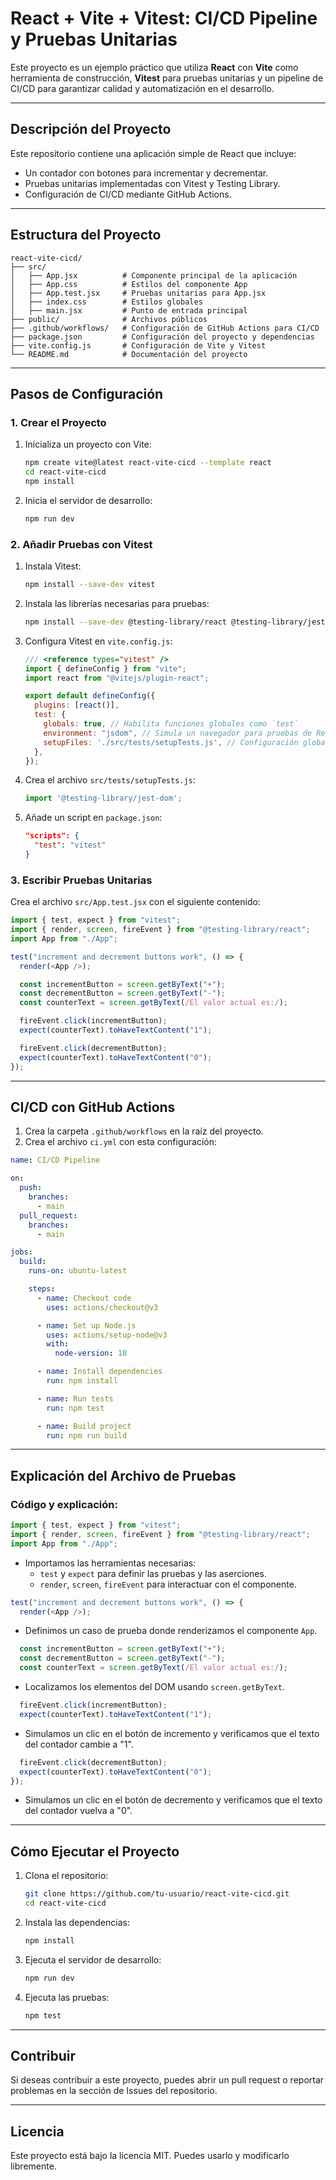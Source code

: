 # React + Vite + Vitest: CI/CD Pipeline y Pruebas Unitarias

Este proyecto es un ejemplo práctico que utiliza **React** con **Vite** como herramienta de construcción, **Vitest** para pruebas unitarias y un pipeline de CI/CD para garantizar calidad y automatización en el desarrollo.

---

## **Descripción del Proyecto**

Este repositorio contiene una aplicación simple de React que incluye:

- Un contador con botones para incrementar y decrementar.
- Pruebas unitarias implementadas con Vitest y Testing Library.
- Configuración de CI/CD mediante GitHub Actions.

---

## **Estructura del Proyecto**

```plaintext
react-vite-cicd/
├── src/
│   ├── App.jsx          # Componente principal de la aplicación
│   ├── App.css          # Estilos del componente App
│   ├── App.test.jsx     # Pruebas unitarias para App.jsx
│   ├── index.css        # Estilos globales
│   ├── main.jsx         # Punto de entrada principal
├── public/              # Archivos públicos
├── .github/workflows/   # Configuración de GitHub Actions para CI/CD
├── package.json         # Configuración del proyecto y dependencias
├── vite.config.js       # Configuración de Vite y Vitest
└── README.md            # Documentación del proyecto
```

---

## **Pasos de Configuración**

### **1. Crear el Proyecto**

1. Inicializa un proyecto con Vite:
   ```bash
   npm create vite@latest react-vite-cicd --template react
   cd react-vite-cicd
   npm install
   ```
2. Inicia el servidor de desarrollo:
   ```bash
   npm run dev
   ```

### **2. Añadir Pruebas con Vitest**

1. Instala Vitest:
   ```bash
   npm install --save-dev vitest
   ```
2. Instala las librerías necesarias para pruebas:
   ```bash
   npm install --save-dev @testing-library/react @testing-library/jest-dom jsdom
   ```
3. Configura Vitest en `vite.config.js`:
   ```javascript
   /// <reference types="vitest" />
   import { defineConfig } from "vite";
   import react from "@vitejs/plugin-react";

   export default defineConfig({
     plugins: [react()],
     test: {
       globals: true, // Habilita funciones globales como `test`
       environment: "jsdom", // Simula un navegador para pruebas de React
       setupFiles: './src/tests/setupTests.js', // Configuración global de pruebas
     },
   });
   ```
4. Crea el archivo `src/tests/setupTests.js`:
   ```javascript
   import '@testing-library/jest-dom';
   ```
5. Añade un script en `package.json`:
   ```json
   "scripts": {
     "test": "vitest"
   }
   ```

### **3. Escribir Pruebas Unitarias**

Crea el archivo `src/App.test.jsx` con el siguiente contenido:

```javascript
import { test, expect } from "vitest";
import { render, screen, fireEvent } from "@testing-library/react";
import App from "./App";

test("increment and decrement buttons work", () => {
  render(<App />);

  const incrementButton = screen.getByText("+");
  const decrementButton = screen.getByText("-");
  const counterText = screen.getByText(/El valor actual es:/);

  fireEvent.click(incrementButton);
  expect(counterText).toHaveTextContent("1");

  fireEvent.click(decrementButton);
  expect(counterText).toHaveTextContent("0");
});
```

---

## **CI/CD con GitHub Actions**

1. Crea la carpeta `.github/workflows` en la raíz del proyecto.
2. Crea el archivo `ci.yml` con esta configuración:

```yaml
name: CI/CD Pipeline

on:
  push:
    branches:
      - main
  pull_request:
    branches:
      - main

jobs:
  build:
    runs-on: ubuntu-latest

    steps:
      - name: Checkout code
        uses: actions/checkout@v3

      - name: Set up Node.js
        uses: actions/setup-node@v3
        with:
          node-version: 18

      - name: Install dependencies
        run: npm install

      - name: Run tests
        run: npm test

      - name: Build project
        run: npm run build
```

---

## **Explicación del Archivo de Pruebas**

### Código y explicación:

```javascript
import { test, expect } from "vitest";
import { render, screen, fireEvent } from "@testing-library/react";
import App from "./App";
```
- Importamos las herramientas necesarias:
  - `test` y `expect` para definir las pruebas y las aserciones.
  - `render`, `screen`, `fireEvent` para interactuar con el componente.

```javascript
test("increment and decrement buttons work", () => {
  render(<App />);
```
- Definimos un caso de prueba donde renderizamos el componente `App`.

```javascript
  const incrementButton = screen.getByText("+");
  const decrementButton = screen.getByText("-");
  const counterText = screen.getByText(/El valor actual es:/);
```
- Localizamos los elementos del DOM usando `screen.getByText`.

```javascript
  fireEvent.click(incrementButton);
  expect(counterText).toHaveTextContent("1");
```
- Simulamos un clic en el botón de incremento y verificamos que el texto del contador cambie a "1".

```javascript
  fireEvent.click(decrementButton);
  expect(counterText).toHaveTextContent("0");
});
```
- Simulamos un clic en el botón de decremento y verificamos que el texto del contador vuelva a "0".

---

## **Cómo Ejecutar el Proyecto**

1. Clona el repositorio:
   ```bash
   git clone https://github.com/tu-usuario/react-vite-cicd.git
   cd react-vite-cicd
   ```
2. Instala las dependencias:
   ```bash
   npm install
   ```
3. Ejecuta el servidor de desarrollo:
   ```bash
   npm run dev
   ```
4. Ejecuta las pruebas:
   ```bash
   npm test
   ```

---

## **Contribuir**

Si deseas contribuir a este proyecto, puedes abrir un pull request o reportar problemas en la sección de Issues del repositorio.

---

## **Licencia**

Este proyecto está bajo la licencia MIT. Puedes usarlo y modificarlo libremente.


